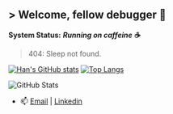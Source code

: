 ## > Welcome, fellow debugger 👋
**System Status:** ***Running on caffeine ☕***  
> 404: Sleep not found.

[![Han's GitHub stats](https://github-readme-stats.vercel.app/api?username=han-nwin&show_icons=true&theme=catppuccin_mocha&hide_rank=true)](https://github.com/han-nwin/github-readme-stats)      [![Top Langs](https://github-readme-stats.vercel.app/api/top-langs/?username=han-nwin&hide_progress=true&show_icons=true&theme=catppuccin_mocha)](https://github.com/han-nwin/github-readme-stats)

![GitHub Stats](http://readme-stats-rose.vercel.app/api?username=han-nwin)


- 📫 [Email](mailto:hannguyen.win@gmail.com) | [Linkedin](https://www.linkedin.com/in/tan-han-nguyen/)
